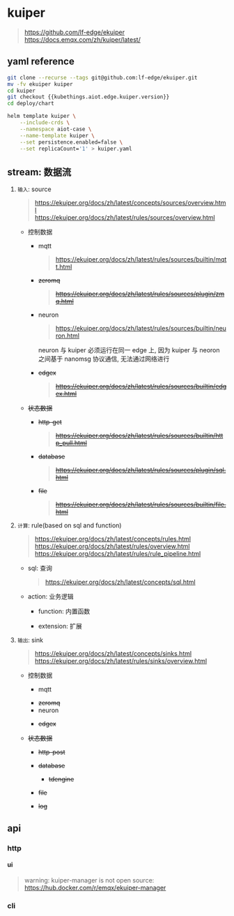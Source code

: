 # kuiper

> https://github.com/lf-edge/ekuiper <br/>
https://docs.emqx.com/zh/kuiper/latest/

## yaml reference

```bash
git clone --recurse --tags git@github.com:lf-edge/ekuiper.git
mv -fv ekuiper kuiper
cd kuiper
git checkout {{kubethings.aiot.edge.kuiper.version}}
cd deploy/chart

helm template kuiper \
    --include-crds \
    --namespace aiot-case \
    --name-template kuiper \
    --set persistence.enabled=false \
    --set replicaCount='1' > kuiper.yaml
```

## stream: 数据流

1. `输入`: source

    > https://ekuiper.org/docs/zh/latest/concepts/sources/overview.html <br/>
    https://ekuiper.org/docs/zh/latest/rules/sources/overview.html

    - 控制数据

        - mqtt

            > https://ekuiper.org/docs/zh/latest/rules/sources/builtin/mqtt.html

        <strike>

        - zeromq

            > https://ekuiper.org/docs/zh/latest/rules/sources/plugin/zmq.html

        </strike>

        - neuron

            > https://ekuiper.org/docs/zh/latest/rules/sources/builtin/neuron.html

            neuron 与 kuiper 必须运行在同一 edge 上, 因为 kuiper 与 neoron 之间基于 nanomsg 协议通信, 无法通过网络进行

        <strike>

        - edgex

            > https://ekuiper.org/docs/zh/latest/rules/sources/builtin/edgex.html

        </strike>

    <strike>

    - 状态数据

        - http-get

            > https://ekuiper.org/docs/zh/latest/rules/sources/builtin/http_pull.html

        - database

            > https://ekuiper.org/docs/zh/latest/rules/sources/plugin/sql.html

        - file

            > https://ekuiper.org/docs/zh/latest/rules/sources/builtin/file.html

    </strike>

2. `计算`: rule(based on sql and function)

    > https://ekuiper.org/docs/zh/latest/concepts/rules.html <br/>
    https://ekuiper.org/docs/zh/latest/rules/overview.html <br/>
    https://ekuiper.org/docs/zh/latest/rules/rule_pipeline.html

    - sql: 查询

        > https://ekuiper.org/docs/zh/latest/concepts/sql.html

    - action: 业务逻辑

        - function: 内置函数

        - extension: 扩展

3. `输出`: sink

    > https://ekuiper.org/docs/zh/latest/concepts/sinks.html <br/>
    https://ekuiper.org/docs/zh/latest/rules/sinks/overview.html

    - 控制数据

        - mqtt

        <strike>

        - zeromq

        </strike>

        - neuron

        <strike>

        - edgex

        </strike>

    <strike>

    - 状态数据

        - http-post

        - database

            - tdengine

        - file

        - log

    </strike>

## api

### http

#### ui

> warning: kuiper-manager is not open source: https://hub.docker.com/r/emqx/ekuiper-manager

### cli
